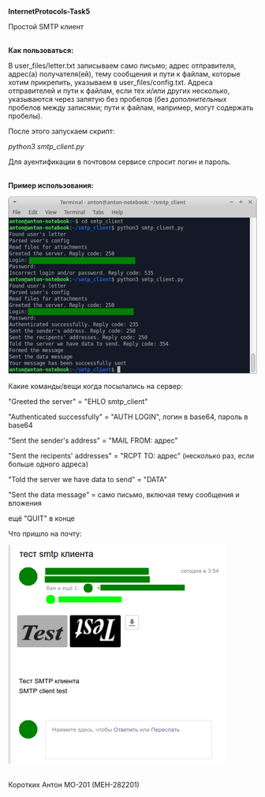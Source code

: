 **InternetProtocols-Task5**

Простой SMTP клиент

\
**Как пользоваться:**

В user_files/letter.txt записываем само письмо; адрес отправителя, адрес(а) получателя(ей), тему сообщения и пути к файлам, которые хотим прикрепить, указываем в user_files/config.txt. Адреса отправителей и пути к файлам, если тех и/или других несколько, указываются через запятую без пробелов (без *дополнительных* пробелов между записями; пути к файлам, например, могут содержать пробелы).

После этого запускаем скрипт:

*python3 smtp_client.py*

Для ауентификации в почтовом сервисе спросит логин и пароль.

\
**Пример использования:**

![Запустили в терминале](example_1.png)

Какие команды/вещи когда посылались на сервер:

"Greeted the server" = "EHLO smtp_client"

"Authenticated successfully" = "AUTH LOGIN", логин в base64, пароль в base64

"Sent the sender's address" = "MAIL FROM: адрес"

"Sent the recipents' addresses" = "RCPT TO: адрес" (несколько раз, если больше одного адреса)

"Told the server we have data to send" = "DATA"

"Sent the data message" = само письмо, включая тему сообщения и вложения

ещё "QUIT" в конце

Что пришло на почту:

![Пришло на почту](example_2.png)

\
Коротких Антон МО-201 (МЕН-282201)
